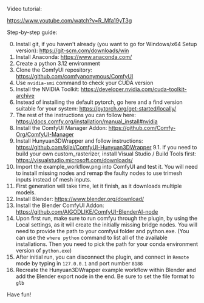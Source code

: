 Video tutorial:

https://www.youtube.com/watch?v=R_Mfa19yT3g

Step-by-step guide:

0. Install git, if you haven't already (you want to go for Windows/x64 Setup version): https://git-scm.com/downloads/win
1. Install Anaconda: https://www.anaconda.com/
2. Create a python 3.12 environment
3. Clone the ComfyUI repository: https://github.com/comfyanonymous/ComfyUI
4. Use `nvidia-smi` command to check your CUDA version
5. Install the NVIDIA Toolkit: https://developer.nvidia.com/cuda-toolkit-archive
6. Instead of installing the default pytorch, go here and a find version suitable for your system:  https://pytorch.org/get-started/locally/
7. The rest of the instructions you can follow here: https://docs.comfy.org/installation/manual_install#nvidia
8. Install the ComfyUI Manager Addon: https://github.com/Comfy-Org/ComfyUI-Manager
9. Install Hunyuan3DWrapper and follow instructions: https://github.com/kijai/ComfyUI-Hunyuan3DWrapper
9.1. If you need to build your own custom_rasterizer, install Visual Studio / Build Tools first: https://visualstudio.microsoft.com/downloads/
10. Import the example_workflow.png into ComfyUI and test it. You will need to install missing nodes and remap the faulty nodes to use trimesh inputs instead of mesh inputs.
11. First generation will take time, let it finish, as it downloads multiple models.
12. Install Blender: https://www.blender.org/download/
13. Install the Blender ComfyUI Addon: https://github.com/AIGODLIKE/ComfyUI-BlenderAI-node
14. Upon first run, make sure to run comfyu through the plugin, by using the Local settings, as it will create the initially missing bridge nodes. You will need to provide the path to your comfyui folder and python.exe. (You can use the `where python` command to list all of the available installations. Then you need to pick the path for your conda environment version of `python.exe`)
15. After initial run, you can disconnect the plugin, and connect in `Remote` mode by typing in `127.0.0.1` and port number `8188`
16. Recreate the Hunyuan3DWrapper example workflow within Blender and add the Blender export node in the end. Be sure to set the file format to `glb`

Have fun!
